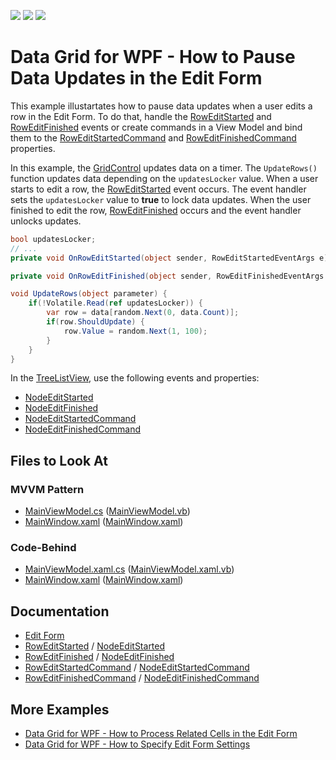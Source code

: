 <!-- default badges list -->
![](https://img.shields.io/endpoint?url=https://codecentral.devexpress.com/api/v1/VersionRange/398997384/21.2.2%2B)
[![](https://img.shields.io/badge/Open_in_DevExpress_Support_Center-FF7200?style=flat-square&logo=DevExpress&logoColor=white)](https://supportcenter.devexpress.com/ticket/details/T1042686)
[![](https://img.shields.io/badge/📖_How_to_use_DevExpress_Examples-e9f6fc?style=flat-square)](https://docs.devexpress.com/GeneralInformation/403183)
<!-- default badges end -->
# Data Grid for WPF - How to Pause Data Updates in the Edit Form

This example illustartates how to pause data updates when a user edits a row in the Edit Form. To do that, handle the [RowEditStarted](https://docs.devexpress.com/WPF/DevExpress.Xpf.Grid.TableView.RowEditStarted) and [RowEditFinished](https://docs.devexpress.com/WPF/DevExpress.Xpf.Grid.TableView.RowEditFinished) events or create commands in a View Model and bind them to the [RowEditStartedCommand](https://docs.devexpress.com/WPF/DevExpress.Xpf.Grid.TableView.RowEditStartedCommand) and [RowEditFinishedCommand](https://docs.devexpress.com/WPF/DevExpress.Xpf.Grid.TableView.RowEditFinishedCommand) properties.

In this example, the [GridControl](https://docs.devexpress.com/WPF/DevExpress.Xpf.Grid.GridControl) updates data on a timer. The `UpdateRows()` function updates data depending on the `updatesLocker` value. When a user starts to edit a row, the [RowEditStarted](https://docs.devexpress.com/WPF/DevExpress.Xpf.Grid.TableView.RowEditStarted) event occurs. The event handler sets the `updatesLocker` value to **true** to lock data updates. When the user finished to edit the row, [RowEditFinished](https://docs.devexpress.com/WPF/DevExpress.Xpf.Grid.TableView.RowEditFinished) occurs and the event handler unlocks updates.

```cs
bool updatesLocker;
// ...
private void OnRowEditStarted(object sender, RowEditStartedEventArgs e) => Volatile.Write(ref updatesLocker, true);

private void OnRowEditFinished(object sender, RowEditFinishedEventArgs e) => Volatile.Write(ref updatesLocker, false);

void UpdateRows(object parameter) {
    if(!Volatile.Read(ref updatesLocker)) {
        var row = data[random.Next(0, data.Count)];
        if(row.ShouldUpdate) {
            row.Value = random.Next(1, 100);
        }
    }
}
```

In the [TreeListView](https://docs.devexpress.com/WPF/DevExpress.Xpf.Grid.TreeListView), use the following events and properties: 
- [NodeEditStarted](https://docs.devexpress.com/WPF/DevExpress.Xpf.Grid.TreeListView.NodeEditStarted)
- [NodeEditFinished](https://docs.devexpress.com/WPF/DevExpress.Xpf.Grid.TreeListView.NodeEditFinished)
- [NodeEditStartedCommand](https://docs.devexpress.com/WPF/DevExpress.Xpf.Grid.TreeListView.NodeEditStartedCommand)
- [NodeEditFinishedCommand](https://docs.devexpress.com/WPF/DevExpress.Xpf.Grid.TreeListView.NodeEditFinishedCommand)

<!-- default file list -->

## Files to Look At

### MVVM Pattern
- [MainViewModel.cs](./CS/LockOnRowEdit_MVVM/MainViewModel.cs#L40-L44) ([MainViewModel.vb](./VB/LockOnRowEdit_MVVM/MainViewModel.vb#L88-L96))
- [MainWindow.xaml](./CS/LockOnRowEdit_MVVM/MainWindow.xaml#L17) ([MainWindow.xaml](./VB/LockOnRowEdit_MVVM/MainWindow.xaml#L17))

### Code-Behind
- [MainViewModel.xaml.cs](./CS/LockOnRowEdit_CodeBehind/MainWindow.xaml.cs#L39-L41) ([MainViewModel.xaml.vb](./VB/LockOnRowEdit_CodeBehind/MainWindow.xaml.vb#L81-L87))
- [MainWindow.xaml](./CS/LockOnRowEdit_CodeBehind/MainWindow.xaml#L13) ([MainWindow.xaml](./VB/LockOnRowEdit_CodeBehind/MainWindow.xaml#L13))

<!-- default file list end -->

## Documentation

- [Edit Form](https://docs.devexpress.com/WPF/401667/controls-and-libraries/data-grid/data-editing-and-validation/modify-cell-values/edit-entire-row#edit-form)
- [RowEditStarted](https://docs.devexpress.com/WPF/DevExpress.Xpf.Grid.TableView.RowEditStarted) / [NodeEditStarted](https://docs.devexpress.com/WPF/DevExpress.Xpf.Grid.TreeListView.NodeEditStarted)
- [RowEditFinished](https://docs.devexpress.com/WPF/DevExpress.Xpf.Grid.TableView.RowEditFinished) / [NodeEditFinished](https://docs.devexpress.com/WPF/DevExpress.Xpf.Grid.TreeListView.NodeEditFinished)
- [RowEditStartedCommand](https://docs.devexpress.com/WPF/DevExpress.Xpf.Grid.TableView.RowEditStartedCommand) / [NodeEditStartedCommand](https://docs.devexpress.com/WPF/DevExpress.Xpf.Grid.TreeListView.NodeEditStartedCommand)
- [RowEditFinishedCommand](https://docs.devexpress.com/WPF/DevExpress.Xpf.Grid.TableView.RowEditFinishedCommand) / [NodeEditFinishedCommand](https://docs.devexpress.com/WPF/DevExpress.Xpf.Grid.TreeListView.NodeEditFinishedCommand)

## More Examples

- [Data Grid for WPF - How to Process Related Cells in the Edit Form](https://github.com/DevExpress-Examples/wpf-data-grid-edit-form-related-cells)
- [Data Grid for WPF - How to Specify Edit Form Settings](https://github.com/DevExpress-Examples/wpf-data-grid-specify-edit-form-settings)
